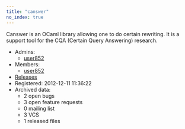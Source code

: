 ```yaml
---
title: "canswer"
no_index: true
---
```


Canswer is an OCaml library allowing one to do certain rewriting. It is a support tool for the CQA (Certain Query Answering) research.


* Admins:
  * [user852](/users/user852)
* Members:
  * [user852](/users/user852)
* [Releases](https://download.ocamlcore.org/canswer)
* Registered: 2012-12-11 11:36:22
* Archived data:
  * 2 open bugs
  * 3 open feature requests
  * 0 mailing list
  * 3 VCS
  * 1 released files
